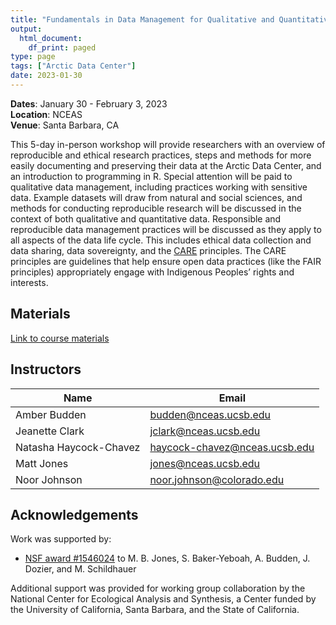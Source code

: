 ```yaml
---
title: "Fundamentals in Data Management for Qualitative and Quantitative Arctic Research"
output:
  html_document:
    df_print: paged
type: page
tags: ["Arctic Data Center"]
date: 2023-01-30
---
```




__Dates__: January 30 - February 3, 2023<br>
__Location__: NCEAS <br>
__Venue__: Santa Barbara, CA

This 5-day in-person workshop will provide researchers with an overview of reproducible and ethical research practices, steps and methods for more easily documenting and preserving their data at the Arctic Data Center, and an introduction to programming in R. Special attention will be paid to qualitative data management, including practices working with sensitive data. Example datasets will draw from natural and social sciences, and methods for conducting reproducible research will be discussed in the context of both qualitative and quantitative data. Responsible and reproducible data management practices will be discussed as they apply to all aspects of the data life cycle. This includes ethical data collection and data sharing, data sovereignty, and the [CARE](https://www.gida-global.org/care) principles. The CARE principles are guidelines that help ensure open data practices (like the FAIR principles) appropriately engage with Indigenous Peoples’ rights and interests.



## Materials

[Link to course materials](https://learning.nceas.ucsb.edu/2023-01-arctic/)


## Instructors

|Name         | Email              |
|-------------|--------------------|
|Amber Budden | budden@nceas.ucsb.edu|
|Jeanette Clark | jclark@nceas.ucsb.edu |
|Natasha Haycock-Chavez | haycock-chavez@nceas.ucsb.edu|
|Matt Jones | jones@nceas.ucsb.edu |
|Noor Johnson| noor.johnson@colorado.edu |

## Acknowledgements

Work was supported by:

- [NSF award #1546024](http://www.nsf.gov/awardsearch/showAward?AWD_ID=1546024) to M. B. Jones, S. Baker-Yeboah, A. Budden, J. Dozier, and M. Schildhauer

Additional support was provided for working group collaboration by the National Center for Ecological Analysis and Synthesis, a Center funded by the University of California, Santa Barbara, and the State of California.